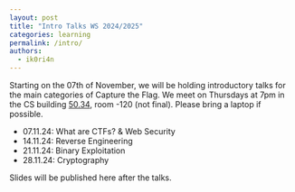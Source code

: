```yaml
---
layout: post
title: "Intro Talks WS 2024/2025"
categories: learning
permalink: /intro/
authors:
  - ik0ri4n
---
```


Starting on the 07th of November, we will be holding introductory talks for the main categories of Capture the Flag.
We meet on Thursdays at 7pm in the CS building [50.34](https://www.kit.edu/campusplan/), room -120 (not final). Please bring a laptop if possible.

 * 07.11.24: What are CTFs? & Web Security
 * 14.11.24: Reverse Engineering
 * 21.11.24: Binary Exploitation
 * 28.11.24: Cryptography

Slides will be published here after the talks.
